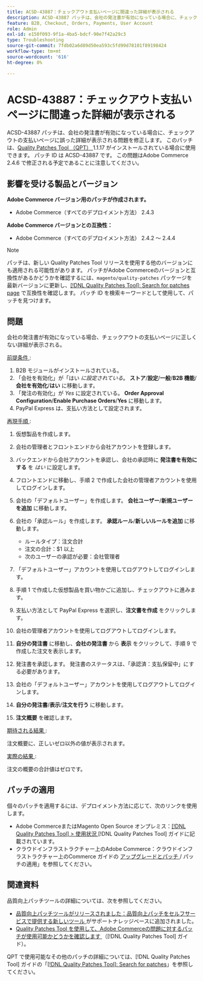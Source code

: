 ```yaml
---
title: ACSD-43887：チェックアウト支払いページに間違った詳細が表示される
description: ACSD-43887 パッチは、会社の発注書が有効になっている場合に、チェックアウトの支払いページに誤った詳細が表示される問題を修正します。 このパッチは、[Quality Patches Tool （QPT） ] （https://experienceleague.adobe.com/en/docs/commerce-operations/tools/quality-patches-tool/quality-patches-tool-to-self-serve-quality-patches） 1.1.17 がインストールされている場合に利用できます。 パッチ ID は ACSD-43887 です。 この問題はAdobe Commerce 2.4.6 で修正される予定であることに注意してください。
feature: B2B, Checkout, Orders, Payments, User Account
role: Admin
exl-id: e150f093-9f1a-4ba5-bdcf-90e7f42a29c3
type: Troubleshooting
source-git-commit: 7fdb02a6d89d50ea593c5fd99d78101f89198424
workflow-type: tm+mt
source-wordcount: '616'
ht-degree: 0%

---
```


# ACSD-43887：チェックアウト支払いページに間違った詳細が表示される

ACSD-43887 パッチは、会社の発注書が有効になっている場合に、チェックアウトの支払いページに誤った詳細が表示される問題を修正します。 このパッチは、[Quality Patches Tool （QPT） ](https://experienceleague.adobe.com/en/docs/commerce-operations/tools/quality-patches-tool/quality-patches-tool-to-self-serve-quality-patches)1.1.17 がインストールされている場合に使用できます。 パッチ ID は ACSD-43887 です。 この問題はAdobe Commerce 2.4.6 で修正される予定であることに注意してください。

## 影響を受ける製品とバージョン

**Adobe Commerce バージョン用のパッチが作成されます。**

* Adobe Commerce（すべてのデプロイメント方法） 2.4.3

**Adobe Commerce バージョンとの互換性：**

* Adobe Commerce（すべてのデプロイメント方法） 2.4.2 ～ 2.4.4

>[!NOTE]
>
>パッチは、新しい Quality Patches Tool リリースを使用する他のバージョンにも適用される可能性があります。 パッチがAdobe Commerceのバージョンと互換性があるかどうかを確認するには、`magento/quality-patches` パッケージを最新バージョンに更新し、[[!DNL Quality Patches Tool]: Search for patches page](https://experienceleague.adobe.com/en/docs/commerce-operations/tools/quality-patches-tool/quality-patches-tool-to-self-serve-quality-patches) で互換性を確認します。 パッチ ID を検索キーワードとして使用して、パッチを見つけます。

## 問題

会社の発注書が有効になっている場合、チェックアウトの支払いページに正しくない詳細が表示される。

<u> 前提条件 </u>:

1. B2B モジュールがインストールされている。
1. 「会社を有効化」が「はい _に設定されている_。 **ストア**/**設定**/**一般**/**B2B 機能**/**会社を有効化**/**はい** に移動します。
1. 「発注の有効化」が _Yes_ に設定されている。 **Order Approval Configuration**/**Enable Purchase Orders**/**Yes** に移動します。
1. PayPal Express は、支払い方法として設定されます。

<u> 再現手順 </u>:

1. 仮想製品を作成します。
1. 会社の管理者とフロントエンドから会社アカウントを登録します。
1. バックエンドから会社アカウントを承認し、会社の承認時に **発注書を有効にする** を _はい_ に設定します。
1. フロントエンドに移動し、手順 2 で作成した会社の管理者アカウントを使用してログインします。
1. 会社の「デフォルトユーザー」を作成します。 **会社ユーザー**/**新規ユーザーを追加** に移動します。
1. 会社の「承認ルール」を作成します。 **承認ルール**/**新しいルールを追加** に移動します。

   * ルールタイプ：注文合計
   * 注文の合計：$1 以上
   * 次のユーザーの承認が必要：会社管理者

1. 「デフォルトユーザー」アカウントを使用してログアウトしてログインします。
1. 手順 1 で作成した仮想製品を買い物かごに追加し、チェックアウトに進みます。
1. 支払い方法として PayPal Express を選択し、**注文書を作成** をクリックします。
1. 会社の管理者アカウントを使用してログアウトしてログインします。
1. **自分の発注書** に移動し、**会社の発注書** から **表示** をクリックして、手順 9 で作成した注文を表示します。
1. 発注書を承認します。 発注書のステータスは、「承認済：支払保留中」にする必要があります。
1. 会社の「デフォルトユーザー」アカウントを使用してログアウトしてログインします。
1. **自分の発注書**/**表示**/**注文を行う** に移動します。
1. **注文概要** を確認します。

<u> 期待される結果 </u>:

注文概要に、正しいゼロ以外の値が表示されます。

<u> 実際の結果 </u>:

注文の概要の合計値はゼロです。

## パッチの適用

個々のパッチを適用するには、デプロイメント方法に応じて、次のリンクを使用します。

* Adobe CommerceまたはMagento Open Source オンプレミス：[[!DNL Quality Patches Tool] > 使用状況 ](/help/tools/quality-patches-tool/usage.md)[!DNL Quality Patches Tool] ガイドに記載されています。
* クラウドインフラストラクチャー上のAdobe Commerce：クラウドインフラストラクチャー上のCommerce ガイドの [ アップグレードとパッチ ](https://experienceleague.adobe.com/docs/commerce-cloud-service/user-guide/develop/upgrade/apply-patches.html)/ パッチの適用」を参照してください。

## 関連資料

品質向上パッチツールの詳細については、次を参照してください。

* [ 品質向上パッチツールがリリースされました：品質向上パッチをセルフサービスで提供する新しいツール ](https://experienceleague.adobe.com/en/docs/commerce-operations/tools/quality-patches-tool/quality-patches-tool-to-self-serve-quality-patches) がサポートナレッジベースに追加されました。
* [Quality Patches Tool を使用して、Adobe Commerceの問題に対するパッチが使用可能かどうかを確認します ](/help/tools/quality-patches-tool/patches-available-in-qpt/check-patch-for-magento-issue-with-magento-quality-patches.md) （[!DNL Quality Patches Tool] ガイド）。

QPT で使用可能なその他のパッチの詳細については、[!DNL Quality Patches Tool] ガイドの「[[!DNL Quality Patches Tool]: Search for patches](https://experienceleague.adobe.com/tools/commerce-quality-patches/index.html)」を参照してください。
